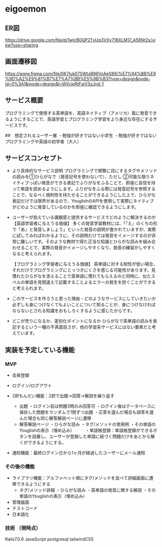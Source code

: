 # eigoemon
## ER図
https://drive.google.com/file/d/1wIcB0QP2TyUq3VXy716XLM17_A58Nt2x/view?usp=sharing

## 画面遷移図
https://www.figma.com/file/6K7Iuk07SWtxB96VsAeS89/%E7%94%BB%E9%9D%A2%E9%81%B7%E7%A7%BB%E5%9B%B3?type=design&node-id=0%3A1&mode=design&t=WjIcjeRtFwV3zJnd-1

## サービス概要
プログラミングで使用する英単語を、英語ネイティブ（アメリカ）風に発音できるようにすることで、英語学習とプログラミング学習をより身近な存在にするサービスです。

##　想定されるユーザー層
・勉強が好きではない小学生
・勉強が好きではないプログラミングや英語の初学者（大人）

## サービスコンセプト
* より具体的なサービス説明
プログラミングで頻繁に目にするタグやメソッドの読みを①ひらがなで（発音記号を使わないで）、ただし ②可能な限りネイティブっぽい発音ができる表記でふりがなをふることで、即座に自信を持って単語を読めるようにします。ふりがなをふる際には発音記号を参照することで、なるべく規則性を持たせることができるようにした上で、ひらがな表記だけでは限界があるので、YouglishのAPIを使用して実際にネイティブがどのように発音しているのかを即座に確認できるようにします。

* ユーザーが抱えている課題感と提供するサービスでどのように解決するのか
  【英語学習者に与えうる価値】
    多くの発音学習教材には、「『え』のくちの形で『あ』と発音しましょう」といった発音の説明が書かれていますが、実際に試してみればわかるように、その説明だけでは発音をイメージするのが非常に難しいです。そのような教材で得た正当な知識とひらがな読みを組み合わせることで、実際の発音がイメージしやすくなり、発音の練習がしやすくなると考えられます。

  【プログラミング学習者に与えうる価値】
    英単語に対する耐性が低い場合、それだけでプログラミングにとっつきにくさを感じる可能性があります。見慣れたひらがなを添えることで英単語に慣れてもらえるのと同時に、似たスペルの単語を見間違えて記載することよるエラーの発生を防ぐことができると考えられます。

* このサービスを作ろうと思った理由・どのようなサービスにしていきたいか
必ずしも身につけなくてもよいことについて知ることが、身につけなければならないとされる知識をおもしろくするように感じたからです。

* どこが売りになるか、差別化ポイントになるか
ひらがなで英単語の読みを表記するという一種の不真面目さが、他の学習系サービスにはない要素だと考えています。

## 実装を予定している機能
### MVP
* 会員登録
* ログイン/ログアウト
* 2択もんだい機能：2択で出題→回答→解説を繰り返す
  * 出題
    ・ログイン前は例題3問のみ回答可
    ・ログイン後はデータベースに保存した問題をランダムで1問ずつ出題
    ・正答を選んだ場合も誤答を選んだ場合も同じ解答解説ページに遷移
  * 解答解説ページ
    ・ひらがな読み
    ・タグ/メソッドの使用例
    ・その単語のYouglishの表示（埋め込み）
　　 ・単語帳登録：単語帳登録ができるボタンを設置し、ユーザーが登録した単語に紐づく問題だけをあとから解くができるようにする。

* 通知機能：最終ログイン日から1ヶ月が経過したユーザーにメール通知

### その後の機能
* ライブラリ機能：アルファベット順にタグ/メソッドを並べて詳細画面に遷移できるようにする
  * タグ/メソッド詳細
    ・ひらがな読み
    ・英単語の発音に関する解説
    ・その単語のYouglishの表示（埋め込み）
* 管理画面
* テストコード
* 日本語化

### 技術 （現時点）
Rails7.0.6
JavaScript
postgresql
tailwindCSS